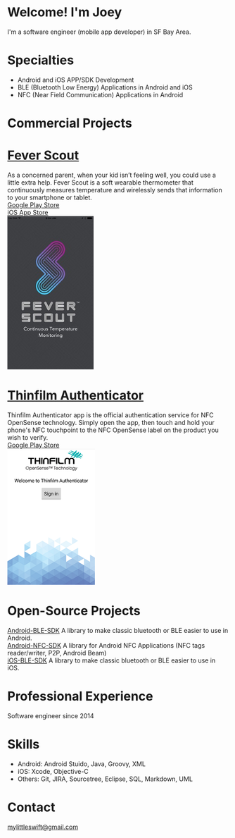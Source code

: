 # Welcome! I'm Joey

I'm a software engineer (mobile app developer) in SF Bay Area.

# Specialties
  * Android and iOS APP/SDK Development
  * BLE (Bluetooth Low Energy) Applications in Android and iOS
  * NFC (Near Field Communication) Applications in Android

# Commercial Projects

# [Fever Scout](https://feverscout.com)<br />
As a concerned parent, when your kid isn’t feeling well, you could use a little extra help. Fever Scout is a soft wearable thermometer that continuously measures temperature and wirelessly sends that information to your smartphone or tablet.<br />
[Google Play Store](https://play.google.com/store/apps/details?id=com.vivalnk.feverscout&hl=en)<br />
[iOS App Store](https://itunes.apple.com/us/app/fever-scout/id1095852565?mt=8)<br />
![My image](https://github.com/Mylittleswift/mylittleswift.github.io/blob/master/image/feverscout.jpeg)


# [Thinfilm Authenticator](http://thinfilm.no/products-nfc-solutions/)<br />
Thinfilm Authenticator app is the official authentication service for NFC OpenSense technology. Simply open the app, then touch and hold your phone's NFC touchpoint to the NFC OpenSense label on the product you wish to verify.<br />
[Google Play Store](https://play.google.com/store/apps/details?id=no.thinfilm.opensenseauth&hl=en)<br />
![My image](https://github.com/Mylittleswift/mylittleswift.github.io/blob/master/image/thinfilm.png)


# Open-Source Projects

[Android-BLE-SDK](https://github.com/Mylittleswift/Android-BLE-SDK/)
A library to make classic bluetooth or BLE easier to use in Android.<br />
[Android-NFC-SDK](https://github.com/Mylittleswift/Android-NFC-SDK/)
A library for Android NFC Applications (NFC tags reader/writer, P2P, Android Beam)<br />
[iOS-BLE-SDK](https://github.com/Mylittleswift/iOS-BLE-SDK/)
A library to make classic bluetooth or BLE easier to use in iOS.<br />

# Professional Experience
Software engineer since 2014

# Skills
* Android: Android Stuido, Java, Groovy, XML
* iOS: Xcode, Objective-C
* Others: Git, JIRA, Sourcetree, Eclipse, SQL, Markdown, UML 

# Contact
<mylittleswift@gmail.com>
